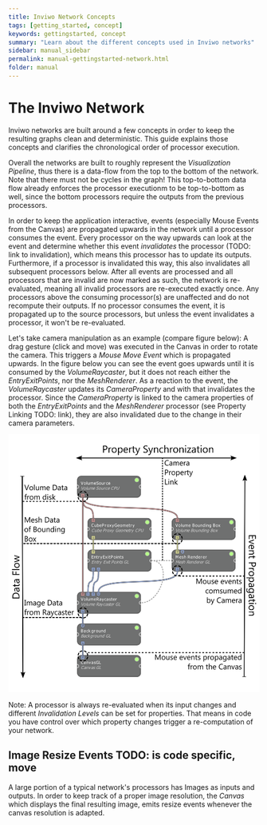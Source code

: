 ```yaml
---
title: Inviwo Network Concepts
tags: [getting_started, concept]
keywords: gettingstarted, concept
summary: "Learn about the different concepts used in Inviwo networks"
sidebar: manual_sidebar
permalink: manual-gettingstarted-network.html
folder: manual
---
```

# The Inviwo Network
Inviwo networks are built around a few concepts in order to keep the resulting graphs clean and deterministic.
This guide explains those concepts and clarifies the chronological order of processor execution.

Overall the networks are built to roughly represent the *Visualization Pipeline*, thus there is a data-flow from the
top to the bottom of the network. Note that there must not be cycles in the graph!
This top-to-bottom data flow already enforces the processor executionm to be top-to-bottom as well, since the bottom
processors require the outputs from the previous processors.

In order to keep the application interactive, events (especially Mouse Events from the Canvas) are propagated
upwards in the network until a processor consumes the event. Every processor on the way upwards can look at the event
and determine whether this event *invalidates* the processor (TODO: link to invalidation), which means this processor has to update its outputs. Furthermore, if a processor is invalidated this way, this also invalidates all subsequent processors below. After all events are processed and all processors that are invalid are now marked as such, the network
is re-evaluated, meaning all invalid processors are re-executed exactly once.
Any processors above the consuming processor(s) are unaffected and do not recompute their outputs. If no processor consumes the event, it is propagated up to the source processors, but unless the event invalidates a processor, it won't be re-evaluated.

Let's take camera manipulation as an example (compare figure below): A drag gesture (click and move) was executed in the Canvas in order to rotate the camera.
This triggers a *Mouse Move Event* which is propagated upwards. In the figure below you can see the event goes upwards until
it is consumed by the *VolumeRaycaster*, but it does not reach either the *EntryExitPoints*, nor the *MeshRenderer*.
As a reaction to the event, the *VolumeRaycaster* updates its *CameraProperty* and with that invalidates the processor.
Since the *CameraProperty* is linked to the camera properties of both the *EntryExitPoints* and the *MeshRenderer* processor
(see Property Linking TODO: link), they are also invalidated due to the change in their camera parameters.

![Inviwo Network Flow](images/manual/NetworkExplained.png)

Note: A processor is always re-evaluated when its input changes and different *Invalidation Levels* can be set for properties.
That means in code you have control over which property changes trigger a re-computation of your network.


## Image Resize Events TODO: is code specific, move
A large portion of a typical network's processors has Images as inputs and outputs. In order to keep track of a proper image resolution, the *Canvas* which displays
the final resulting image, emits resize events whenever
the canvas resolution is adapted.
